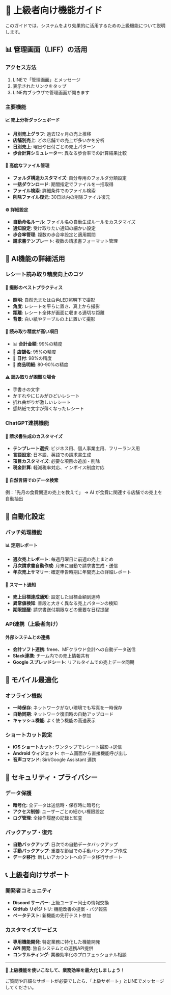 # 🎯 上級者向け機能ガイド

このガイドでは、システムをより効果的に活用するための上級機能について説明します。

## 📊 管理画面（LIFF）の活用

### アクセス方法
1. LINEで「管理画面」とメッセージ
2. 表示されたリンクをタップ
3. LINE内ブラウザで管理画面が開きます

### 主要機能

#### 📈 売上分析ダッシュボード
- **月別売上グラフ**: 過去12ヶ月の売上推移
- **店舗別売上**: どの店舗での売上が多いかを分析
- **日別売上**: 曜日や日付ごとの売上パターン
- **歩合計算シミュレーター**: 異なる歩合率での計算結果比較

#### 📁 高度なファイル管理
- **フォルダ構造カスタマイズ**: 自分専用のフォルダ分類設定
- **一括ダウンロード**: 期間指定でファイルを一括取得
- **ファイル検索**: 詳細条件でのファイル検索
- **削除ファイル復元**: 30日以内の削除ファイル復元

#### ⚙️ 詳細設定
- **自動命名ルール**: ファイル名の自動生成ルールをカスタマイズ
- **通知設定**: 受け取りたい通知の細かい設定
- **歩合率管理**: 複数の歩合率設定と適用期間
- **請求書テンプレート**: 複数の請求書フォーマット管理

## 🤖 AI機能の詳細活用

### レシート読み取り精度向上のコツ

#### 📸 撮影のベストプラクティス
- **照明**: 自然光または白色LED照明下で撮影
- **角度**: レシートを平らに置き、真上から撮影
- **距離**: レシート全体が画面に収まる適切な距離
- **背景**: 白い紙やテーブルの上に置いて撮影

#### 🎯 読み取り精度が高い項目
- 📊 **合計金額**: 99%の精度
- 🏪 **店舗名**: 95%の精度  
- 📅 **日付**: 98%の精度
- 🛒 **商品明細**: 80-90%の精度

#### ⚠️ 読み取りが困難な場合
- 手書きの文字
- かすれやにじみがひどいレシート
- 折れ曲がりが激しいレシート
- 感熱紙で文字が薄くなったレシート

### ChatGPT連携機能

#### 📄 請求書生成のカスタマイズ
- **テンプレート選択**: ビジネス用、個人事業主用、フリーランス用
- **言語設定**: 日本語、英語での請求書生成
- **項目カスタマイズ**: 必要な項目の追加・削除
- **税金計算**: 軽減税率対応、インボイス制度対応

#### 💬 自然言語でのデータ検索
例：「先月の食費関連の売上を教えて」
→ AI が食費に関連する店舗での売上を自動抽出

## 🔄 自動化設定

### バッチ処理機能

#### 📊 定期レポート
- **週次売上レポート**: 毎週月曜日に前週の売上まとめ
- **月次請求書自動作成**: 月末に自動で請求書生成・送信
- **年次売上サマリー**: 確定申告時期に年間売上の詳細レポート

#### 🔔 スマート通知
- **売上目標達成通知**: 設定した目標金額到達時
- **異常値検知**: 普段と大きく異なる売上パターンの検知
- **期限提醒**: 請求書送付期限などの重要な日程提醒

### API連携（上級者向け）

#### 外部システムとの連携
- **会計ソフト連携**: freee、MFクラウド会計への自動データ送信
- **Slack連携**: チーム内での売上情報共有
- **Google スプレッドシート**: リアルタイムでの売上データ同期

## 📱 モバイル最適化

### オフライン機能
- **一時保存**: ネットワークがない環境でも写真を一時保存
- **自動同期**: ネットワーク復旧時の自動アップロード
- **キャッシュ機能**: よく使う機能の高速表示

### ショートカット設定
- **iOS ショートカット**: ワンタップでレシート撮影→送信
- **Android ウィジェット**: ホーム画面から直接機能呼び出し
- **音声コマンド**: Siri/Google Assistant 連携

## 🔐 セキュリティ・プライバシー

### データ保護
- **暗号化**: 全データは送信時・保存時に暗号化
- **アクセス制御**: ユーザーごとの細かい権限設定
- **ログ管理**: 全操作履歴の記録と監査

### バックアップ・復元
- **自動バックアップ**: 日次での自動データバックアップ
- **手動バックアップ**: 重要な節目での手動バックアップ作成
- **データ移行**: 新しいアカウントへのデータ移行サポート

## 📞 上級者向けサポート

### 開発者コミュニティ
- **Discord サーバー**: 上級ユーザー同士の情報交換
- **GitHub リポジトリ**: 機能改善の提案・バグ報告
- **ベータテスト**: 新機能の先行テスト参加

### カスタマイズサービス
- **専用機能開発**: 特定業務に特化した機能開発
- **API 開発**: 独自システムとの連携API提供
- **コンサルティング**: 業務効率化のプロフェッショナル相談

---

**🚀 上級機能を使いこなして、業務効率を最大化しましょう！**

ご質問や詳細なサポートが必要でしたら、「上級サポート」とLINEでメッセージしてください。